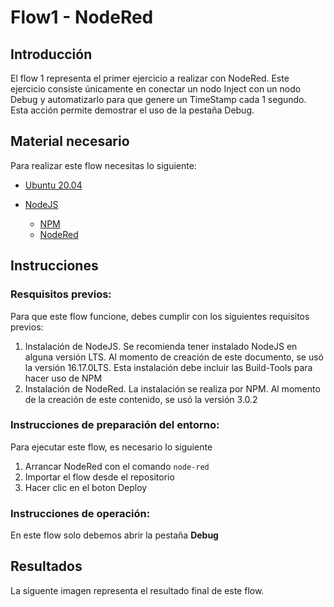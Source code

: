 # Flow1 - NodeRed

## Introducción
El flow 1 representa el primer ejercicio a realizar con NodeRed. Este ejercicio consiste únicamente en conectar un nodo Inject con un nodo Debug y automatizarlo para que genere un TimeStamp cada 1 segundo. Esta acción permite demostrar el uso de la pestaña Debug.
## Material necesario
Para realizar este flow necesitas lo siguiente:

- [Ubuntu 20.04](https://releases.ubuntu.com/20.04/)
- [NodeJS](https://nodejs.org/es/)
      
    - [NPM](https://www.npmjs.com/) 
    - [NodeRed](https://nodered.org/docs/getting-started/local)

## Instrucciones 
### Resquisitos previos:
Para que este flow funcione, debes cumplir con los siguientes requisitos previos:
1. Instalación de NodeJS. Se recomienda tener instalado NodeJS en alguna versión LTS. Al momento de creación de este documento, se usó la versión 16.17.0LTS. Esta instalación debe incluir las Build-Tools para hacer uso de NPM
2. Instalación de NodeRed. La instalación se realiza por NPM. Al momento de la creación de este contenido, se usó la versión 3.0.2

### Instrucciones de preparación del entorno:

Para ejecutar este flow, es necesario lo siguiente
1. Arrancar NodeRed con el comando `node-red`
2. Importar el flow desde el repositorio
3. Hacer clic en el boton Deploy

### Instrucciones de operación:
En este flow solo debemos abrir la pestaña **Debug**

## Resultados
La siguente imagen representa el resultado final de este flow.
